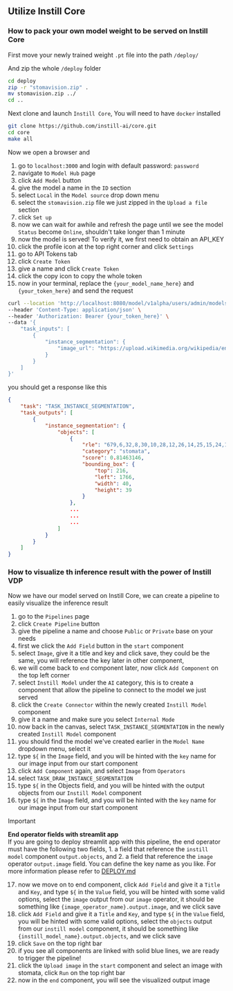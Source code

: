 ## Utilize Instill Core

### How to pack your own model weight to be served on Instill Core

First move your newly trained weight `.pt` file into the path `/deploy/`

And zip the whole `/deploy` folder
```bash
cd deploy
zip -r "stomavision.zip" .
mv stomavision.zip ../
cd ..
```

Next clone and launch `Instill Core`, You will need to have `docker` installed
```bash
git clone https://github.com/instill-ai/core.git
cd core
make all
```

Now we open a browser and
1. go to `localhost:3000` and login with default password: `password`
2. navigate to `Model Hub` page
3. click `Add Model` button
4. give the model a name in the `ID` section
5. select `Local` in the `Model source` drop down menu
6. select the `stomavision.zip` file we just zipped in the `Upload a file` section
7. click `Set up`
8. now we can wait for awhile and refresh the page until we see the model `Status` become `Online`, shouldn't take longer than 1 minute
9. now the model is served! To verify it, we first need to obtain an API_KEY
10. click the profile icon at the top right corner and click `Settings`
11. go to API Tokens tab
12. click `Create Token`
13. give a name and click `Create Token`
14. click the copy icon to copy the whole token
15. now in your terminal, replace the `{your_model_name_here}` and `{your_token_here}` and send the request
```bash
curl --location 'http://localhost:8080/model/v1alpha/users/admin/models/{your_model_name_here}/trigger' \
--header 'Content-Type: application/json' \
--header 'Authorization: Bearer {your_token_here}' \
--data '{
    "task_inputs": [
        {
            "instance_segmentation": {
                "image_url": "https://upload.wikimedia.org/wikipedia/en/d/de/Nail_polish_impression_of_stomata.jpg"
            }
        }
    ]
}'
```
you should get a response like this
```json
{
    "task": "TASK_INSTANCE_SEGMENTATION",
    "task_outputs": [
        {
            "instance_segmentation": {
                "objects": [
                    {
                        "rle": "679,6,32,8,30,10,28,12,26,14,25,15,24,15,24,15,24,15,24,15,25,13,27,11,28,10,31,7,33,4,330",
                        "category": "stomata",
                        "score": 0.81463146,
                        "bounding_box": {
                            "top": 216,
                            "left": 1766,
                            "width": 40,
                            "height": 39
                        }
                    },
                    ...
                    ...
                    ...
                ]
            }
        }
    ]
}
```
### How to visualize th inference result with the power of Instill VDP
Now we have our model served on Instill Core, we can create a pipeline to easily visualize the inference result
1. go to the `Pipelines` page
2. click `Create Pipeline` button
3. give the pipeline a name and choose `Public` or `Private` base on your needs
4. first we click the `Add Field` button in the `start` component
5. select `Image`, give it a title and key and click save, they could be the same, you will reference the key later in other component,
6. we will come back to `end` component later, now click `Add Component` on the top left corner
7. select `Instill Model` under the `AI` category, this is to create a component that allow the pipeline to connect to the model we just served
8. click the `Create Connector` within the newly created `Instill Model` component
9. give it a name and make sure you select `Internal Mode`
10. now back in the canvas, select `TASK_INSTANCE_SEGMENTATION` in the newly created `Instill Model` component
11. you should find the model we've created earlier in the `Model Name` dropdown menu, select it
12. type `${` in the `Image` field, and you will be hinted with the `key` name for our image input from our start component
13. click `Add Component` again, and select `Image` from `Operators`
14. select `TASK_DRAW_INSTANCE_SEGMENTATION`
15. type `${` in the Objects field, and you will be hinted with the output objects from our `Instill Model` component
16. type `${` in the `Image` field, and you will be hinted with the `key` name for our image input from our start component
> [!IMPORTANT]  
> **End operator fields with streamlit app**  
> If you are going to deploy streamlit app with this pipeline, the end operator must have the following two fields, 1. a field that reference the `instill model` component `output.objects`, and 2. a field that reference the `image` operator `output.image` field. You can define the key name as you like. For more information please refer to [DEPLOY.md](DEPLOY.md)
17. now we move on to end component, click `Add Field` and give it a `Title` and `Key`, and type `${` in the `Value` field, you will be hinted with some valid options, select the `image` output from our `image` operator, it should be something like `{image_operator_name}.output.image`, and we click save
18. click `Add Field` and give it a `Title` and `Key`, and type `${` in the `Value` field, you will be hinted with some valid options, select the `objects` output from our `instill model` component, it should be something like `{instill_model_name}.output.objects`, and we click save
19. click `Save` on the top right bar
20. if you see all components are linked with solid blue lines, we are ready to trigger the pipeline!
21. click the `Upload image` in the `start` component and select an image with stomata, click `Run` on the top right bar
22. now in the `end` component, you will see the visualized output image

